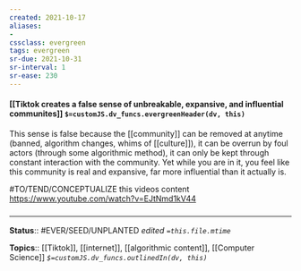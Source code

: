 ```yaml
---
created: 2021-10-17
aliases:
- 
cssclass: evergreen
tags: evergreen
sr-due: 2021-10-31
sr-interval: 1
sr-ease: 230
---
```

#### [[Tiktok creates a false sense of unbreakable, expansive, and influential communites]] `$=customJS.dv_funcs.evergreenHeader(dv, this)`

This sense is false because the [[community]] can be removed at anytime (banned, algorithm changes, whims of [[culture]]), it can be overrun by foul actors (through some algorithmic method), it can only be kept through constant interaction with the community. Yet while you are in it, you feel like this community is real and expansive, far more influential than it actually is.

#TO/TEND/CONCEPTUALIZE this videos content
https://www.youtube.com/watch?v=EJtNmd1kV44

### <hr class="footnote"/>

**Status**:: #EVER/SEED/UNPLANTED
*edited `=this.file.mtime`*

**Topics**:: [[Tiktok]], [[internet]], [[algorithmic content]], [[Computer Science]]
*`$=customJS.dv_funcs.outlinedIn(dv, this)`*


